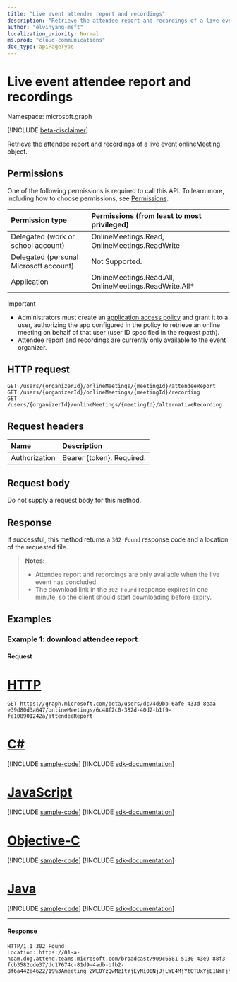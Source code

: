 ```yaml
---
title: "Live event attendee report and recordings"
description: "Retrieve the attendee report and recordings of a live event meeting."
author: "elvinyang-msft"
localization_priority: Normal
ms.prod: "cloud-communications"
doc_type: apiPageType
---
```


# Live event attendee report and recordings

Namespace: microsoft.graph

[!INCLUDE [beta-disclaimer](../../includes/beta-disclaimer.md)]

Retrieve the attendee report and recordings of a live event [onlineMeeting](../resources/onlinemeeting.md) object.

## Permissions

One of the following permissions is required to call this API. To learn more, including how to choose permissions, see [Permissions](/graph/permissions-reference).

| Permission type                        | Permissions (from least to most privileged)           |
| :------------------------------------- | :---------------------------------------------------- |
| Delegated (work or school account)     | OnlineMeetings.Read, OnlineMeetings.ReadWrite         |
| Delegated (personal Microsoft account) | Not Supported.                                        |
| Application                            | OnlineMeetings.Read.All, OnlineMeetings.ReadWrite.All* |

> [!IMPORTANT]
> * Administrators must create an [application access policy](/graph/cloud-communication-online-meeting-application-access-policy) and grant it to a user, authorizing the app configured in the policy to retrieve an online meeting on behalf of that user (user ID specified in the request path).
> * Attendee report and recordings are currently only available to the event organizer.

## HTTP request
<!-- { "blockType": "ignored" } -->
```http
GET /users/{organizerId}/onlineMeetings/{meetingId}/attendeeReport
GET /users/{organizerId}/onlineMeetings/{meetingId}/recording
GET /users/{organizerId}/onlineMeetings/{meetingId}/alternativeRecording
```

## Request headers
| Name            | Description               |
| :-------------- | :------------------------ |
| Authorization   | Bearer {token}. Required. |

## Request body
Do not supply a request body for this method.

## Response
If successful, this method returns a `302 Found` response code and a location of the requested file.

> **Notes:**
>
> * Attendee report and recordings are only available when the live event has concluded.
> * The download link in the `302 Found` response expires in one minute, so the client should start downloading before expiry.

## Examples

### Example 1: download attendee report

#### Request

# [HTTP](#tab/http)
<!-- {
  "blockType": "request",
  "name": "get-attendeeReport"
}-->
```msgraph-interactive
GET https://graph.microsoft.com/beta/users/dc74d9bb-6afe-433d-8eaa-e39d80d3a647/onlineMeetings/6c48f2c0-382d-40d2-b1f9-fe108901242a/attendeeReport
```
# [C#](#tab/csharp)
[!INCLUDE [sample-code](../includes/snippets/csharp/get-onlinemeeting-csharp-snippets.md)]
[!INCLUDE [sdk-documentation](../includes/snippets/snippets-sdk-documentation-link.md)]

# [JavaScript](#tab/javascript)
[!INCLUDE [sample-code](../includes/snippets/javascript/get-onlinemeeting-javascript-snippets.md)]
[!INCLUDE [sdk-documentation](../includes/snippets/snippets-sdk-documentation-link.md)]

# [Objective-C](#tab/objc)
[!INCLUDE [sample-code](../includes/snippets/objc/get-onlinemeeting-objc-snippets.md)]
[!INCLUDE [sdk-documentation](../includes/snippets/snippets-sdk-documentation-link.md)]

# [Java](#tab/java)
[!INCLUDE [sample-code](../includes/snippets/java/get-onlinemeeting-java-snippets.md)]
[!INCLUDE [sdk-documentation](../includes/snippets/snippets-sdk-documentation-link.md)]

---

#### Response

<!-- {
  "blockType": "response"
} -->
```http
HTTP/1.1 302 Found
Location: https://01-a-noam.dog.attend.teams.microsoft.com/broadcast/909c6581-5130-43e9-88f3-fcb3582cde37/dc17674c-81d9-4adb-bfb2-8f6a442e4622/19%3Ameeting_ZWE0YzQwMzItYjEyNi00NjJjLWE4MjYtOTUxYjE1NmFjYWIw%40thread.v2/0/resource/attendeeReport
```